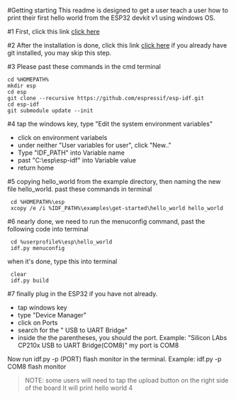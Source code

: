 #Getting starting
This readme is designed to get a user teach a user how to print their first hello world from the ESP32 devkit v1 using windows OS.

#1 First, click this link [click here](https://dl.espressif.com/dl/esp-idf-tools-setup-1.2.exe)

#2 After the installation is done, click this link [click here](https://gitforwindows.org/)
    if you already have git installed, you may skip this step.

#3 Please past these commands in the cmd terminal
```
cd %HOMEPATH%
mkdir esp
cd esp
git clone --recursive https://github.com/espressif/esp-idf.git
cd esp-idf
git submodule update --init
```

#4 tap the windows key, type "Edit the system environment variables"
- click on environment variabels
- under neither "User variables for user", click "New.."
- Type "IDF_PATH" into Variable name
- past "C:\esp\esp-idf" into Variable value
- return home

#5 copying hello_world from the example directory, then naming the new file hello_world. past these commands in terminal
```
 cd %HOMEPATH%\esp
 xcopy /e /i %IDF_PATH%\examples\get-started\hello_world hello_world 
```

#6 nearly done, we need to run the menuconfig command, past the following code into terminal
```
 cd %userprofile%\esp\hello_world
 idf.py menuconfig 
```

when it's done, type this into terminal
```
 clear
 idf.py build
```

#7 finally plug in the ESP32 if you have not already. 
- tap windows key
- type "Device Manager"
- click on Ports
- search for the " USB to UART Bridge"
- inside the the parentheses, you should the port. Example: "Silicon LAbs CP210x USB to UART Bridge(COM8)"
my port is COM8

Now run idf.py -p (PORT) flash monitor in the terminal.
Example: idf.py -p COM8 flash monitor

>NOTE: some users will need to tap the upload button on the right side of the board
It will print hello world 4 
